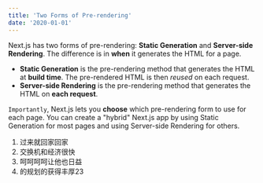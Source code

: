 ```yaml
---
title: 'Two Forms of Pre-rendering'
date: '2020-01-01'
---
```


Next.js has two forms of pre-rendering: **Static Generation** and **Server-side Rendering**. The difference is in **when** it generates the HTML for a page.

- **Static Generation** is the pre-rendering method that generates the HTML at **build time**. The pre-rendered HTML is then _reused_ on each request.
- **Server-side Rendering** is the pre-rendering method that generates the HTML on **each request**.

`Importantly`, Next.js lets you **choose** which pre-rendering form to use for each page. You can create a "hybrid" Next.js app by using Static Generation for most pages and using Server-side Rendering for others.


1. 过来就回家回家
2. 交换机和经济很快
3. 呵呵呵呵让他也日益
4. 的规划的获得丰厚23